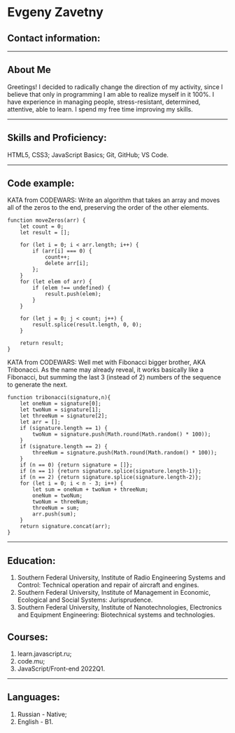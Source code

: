 # Evgeny Zavetny
## Contact information:

*********

## About Me

Greetings! I decided to radically change the direction of my activity, since I believe that only in programming I am able to realize myself in it 100%. I have experience in managing people, stress-resistant, determined, attentive, able to learn. I spend my free time improving my skills.

*********

## Skills and Proficiency:
HTML5, CSS3;
JavaScript Basics;
Git, GitHub;
VS Code.

*********

## Code example:

KATA from CODEWARS: Write an algorithm that takes an array and moves all of the zeros to the end, preserving the order of the other elements.
```
function moveZeros(arr) {
    let count = 0;
    let result = [];

    for (let i = 0; i < arr.length; i++) {
        if (arr[i] === 0) {
            count++;
            delete arr[i];
        };
    }
    for (let elem of arr) {
        if (elem !== undefined) {
            result.push(elem);
        }
    }

    for (let j = 0; j < count; j++) {
        result.splice(result.length, 0, 0);
    }

    return result;
}
```
KATA from CODEWARS: Well met with Fibonacci bigger brother, AKA Tribonacci. As the name may already reveal, it works basically like a Fibonacci, but summing the last 3 (instead of 2) numbers of the sequence to generate the next.
```
function tribonacci(signature,n){
    let oneNum = signature[0];
    let twoNum = signature[1];
    let threeNum = signature[2];
    let arr = [];
    if (signature.length == 1) {
        twoNum = signature.push(Math.round(Math.random() * 100));
    }
    if (signature.length == 2) {
        threeNum = signature.push(Math.round(Math.random() * 100));
    }
    if (n == 0) {return signature = []};
    if (n == 1) {return signature.splice(signature.length-1)};
    if (n == 2) {return signature.splice(signature.length-2)};
    for (let i = 0; i < n - 3; i++) {
        let sum = oneNum + twoNum + threeNum;
        oneNum = twoNum;
        twoNum = threeNum;
        threeNum = sum;
        arr.push(sum);
    }
    return signature.concat(arr);
}
```
*********

## Education:
1. Southern Federal University, Institute of Radio Engineering Systems and Control: Technical operation and repair of aircraft and engines.
2. Southern Federal University, Institute of Management in Economic, Ecological and Social Systems: Jurisprudence.
3. Southern Federal University, Institute of Nanotechnologies, Electronics and Equipment Engineering: Biotechnical systems and technologies.

## Courses:
1. learn.javascript.ru;
2. code.mu;
3. JavaScript/Front-end 2022Q1.

*********

## Languages:
1. Russian - Native;
2. English - B1.